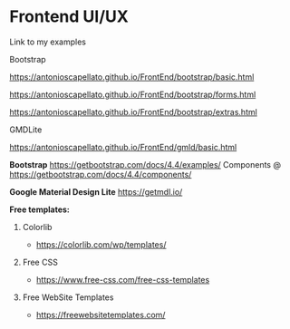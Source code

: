 # Frontend UI/UX

Link to my examples

Bootstrap

https://antonioscapellato.github.io/FrontEnd/bootstrap/basic.html

https://antonioscapellato.github.io/FrontEnd/bootstrap/forms.html

https://antonioscapellato.github.io/FrontEnd/bootstrap/extras.html

GMDLite

https://antonioscapellato.github.io/FrontEnd/gmld/basic.html


**Bootstrap**
 https://getbootstrap.com/docs/4.4/examples/
 Components @ https://getbootstrap.com/docs/4.4/components/

**Google Material Design Lite**
 https://getmdl.io/

**Free templates:**

1. Colorlib
    - https://colorlib.com/wp/templates/

2. Free CSS
    - https://www.free-css.com/free-css-templates

3. Free WebSite Templates
    - https://freewebsitetemplates.com/
    
    
    
